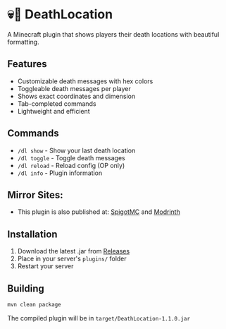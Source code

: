 # 💀📍 DeathLocation

A Minecraft plugin that shows players their death locations with beautiful formatting.

## Features
- Customizable death messages with hex colors
- Toggleable death messages per player
- Shows exact coordinates and dimension
- Tab-completed commands
- Lightweight and efficient

## Commands
- `/dl show` - Show your last death location
- `/dl toggle` - Toggle death messages
- `/dl reload` - Reload config (OP only)
- `/dl info` - Plugin information

## Mirror Sites:
- This plugin is also published at: [SpigotMC](https://www.spigotmc.org/resources/deathlocation-by-aexert.125357/) and [Modrinth](https://modrinth.com/plugin/deathlocation-by-aexert)

## Installation
1. Download the latest .jar from [Releases](https://github.com/aexert/DeathLocation/releases)
2. Place in your server's `plugins/` folder
3. Restart your server

## Building
```sh
mvn clean package
```
The compiled plugin will be in `target/DeathLocation-1.1.0.jar`
